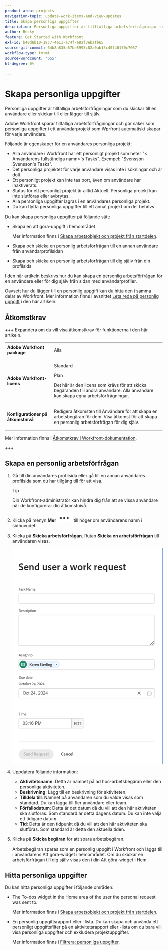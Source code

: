 ```yaml
---
product-area: projects
navigation-topic: update-work-items-and-view-updates
title: Skapa personliga uppgifter
description: Personliga uppgifter är tillfälliga arbetsförfrågningar som du skickar till en användare, till dig själv eller att göra-uppgifter som du skapar själv i hemområdet. Workfront sparar tillfälliga arbetsförfrågningar och gör objekt som personliga uppgifter.
author: Becky
feature: Get Started with Workfront
exl-id: b40d6b10-19c7-4e11-a74f-a8af3ebafb65
source-git-commit: 64b8a835a57be8995c82a0ab15c40f46170c7067
workflow-type: tm+mt
source-wordcount: '655'
ht-degree: 0%

---
```


# Skapa personliga uppgifter

<!--Audited: 10/2024-->

Personliga uppgifter är tillfälliga arbetsförfrågningar som du skickar till en användare eller skickar till eller lägger till själv.

Adobe Workfront sparar tillfälliga arbetsförfrågningar och gör saker som personliga uppgifter i ett användarprojekt som Wprfront automatiskt skapar för varje användare.

Följande är egenskaper för en användares personliga projekt:

* Alla användare i Workfront har ett personligt projekt som heter &quot;&lt; Användarens fullständiga namn>&#39;s Tasks&quot;. Exempel: &quot;Svensson Svensson&#39;s Tasks&quot;.
* Det personliga projektet för varje användare visas inte i sökningar och är dolt.
* Ett personligt projekt kan inte tas bort, även om användare har inaktiverats.
* Status för ett personligt projekt är alltid Aktuell. Personliga projekt kan inte slutföras eller avbrytas.
* Alla personliga uppgifter lagras i en användares personliga projekt.
* Du kan flytta personliga uppgifter till ett annat projekt om det behövs.

Du kan skapa personliga uppgifter på följande sätt:

* Skapa en att göra-uppgift i hemområdet

  Mer information finns i [Skapa arbetsobjekt och projekt från startdelen](/help/quicksilver/workfront-basics/using-home/using-the-home-area/create-work-items-in-home.md).

* Skapa och skicka en personlig arbetsförfrågan till en annan användare från användarprofilsidan
* Skapa och skicka en personlig arbetsförfrågan till dig själv från din profilsida

I den här artikeln beskrivs hur du kan skapa en personlig arbetsförfrågan för en användare eller för dig själv från sidan med användarprofiler.

Oavsett hur du lägger till en personlig uppgift kan du hitta den i samma delar av Workfront. Mer information finns i avsnittet [Leta reda på personlig uppgift](#locate-personal-tasks) i den här artikeln.

## Åtkomstkrav

+++ Expandera om du vill visa åtkomstkrav för funktionerna i den här artikeln.

<table style="table-layout:auto"> 
 <col> 
 </col> 
 <col> 
 </col> 
 <tbody> 
  <tr> 
   <td role="rowheader"><strong>Adobe Workfront package</strong></td> 
   <td> <p>Alla</p> </td> 
  </tr> 
  <tr> 
   <td role="rowheader"><strong>Adobe Workfront-licens</strong></td> 
   <td> 
   <p>Standard<p>
   <p>Plan</p>
   <p>Det här är den licens som krävs för att skicka begäranden till andra användare. Alla användare kan skapa egna arbetsförfrågningar.</p> 
    </td> 
  </tr> 
  <tr> 
   <td role="rowheader"><strong>Konfigurationer på åtkomstnivå</strong></td> 
   <td> <p>Redigera åtkomsten till Användare för att skapa en arbetsbegäran för dem. Visa åtkomst för att skapa en personlig arbetsförfrågan för dig själv. </p>
   </td> 
  </tr>

</tbody> 
</table>

Mer information finns i [Åtkomstkrav i Workfront-dokumentation](/help/quicksilver/administration-and-setup/add-users/access-levels-and-object-permissions/access-level-requirements-in-documentation.md).

+++

<!--Old:
<table style="table-layout:auto"> 
 <col> 
 </col> 
 <col> 
 </col> 
 <tbody> 
  <tr> 
   <td role="rowheader"><strong>Adobe Workfront plan</strong></td> 
   <td> <p>Any</p> </td> 
  </tr> 
  <tr> 
   <td role="rowheader"><strong>Adobe Workfront license*</strong></td> 
   <td> 
   <p>New: Standard to send requests to other users. All users can create a work request for themselves.</p> 
   <p>Current: Plan to send requests to other users. All users can create a work request for themselves.</p>
    </td> 
  </tr> 
  <tr> 
   <td role="rowheader"><strong>Access level configurations</strong></td> 
   <td> <p>Edit access to Users to create a work request for them. View access to create a personal work request for yourself. </p>
   </td> 
  </tr> 
 
 </tbody> 
</table>-->


## Skapa en personlig arbetsförfrågan

1. Gå till din användares profilsida eller gå till en annan användares profilsida som du har tillgång till för att visa.

   >[!TIP]
   >
   >Din Workfront-administratör kan hindra dig från att se vissa användare när de konfigurerar din åtkomstnivå.

1. Klicka på menyn **Mer** ![](assets/more-menu.png) till höger om användarens namn i sidhuvudet.
1. Klicka på **Skicka arbetsförfrågan**.
Rutan **Skicka en arbetsförfrågan** till användaren visas.

   ![](assets/personal-task-box.png)
1. Uppdatera följande information:

   * **Aktivitetsnamn**: Detta är namnet på ad hoc-arbetsbegäran eller den personliga aktiviteten.
   * **Beskrivning**: Lägg till en beskrivning för aktiviteten.
   * **Tilldela till**: Namnet på användaren som du valde visas som standard. Du kan lägga till fler användare eller team.
   * **Förfallodatum**: Detta är det datum då du vill att den här aktiviteten ska slutföras. Som standard är detta dagens datum. Du kan inte välja ett tidigare datum
   * **Tid**: Detta är den tidpunkt då du vill att den här aktiviteten ska slutföras. Som standard är detta den aktuella tiden.

1. Klicka på **Skicka begäran** för att spara arbetsbegäran.

   Arbetsbegäran sparas som en personlig uppgift i Workfront och läggs till i användarens Att göra-widget i hemområdet. Om du skickar en arbetsförfrågan till dig själv visas den i din Att göra-widget i Hem.


## Hitta personliga uppgifter

Du kan hitta personliga uppgifter i följande områden:

* The To-dos widget in the Home area of the user the personal request was sent to.

  Mer information finns i [Skapa arbetsobjekt och projekt från startdelen](/help/quicksilver/workfront-basics/using-home/using-the-home-area/create-work-items-in-home.md).

* En personlig uppgiftsrapport eller -lista. Du kan skapa och använda ett personligt uppgiftsfilter på en aktivitetsrapport eller -lista om du bara vill visa personliga uppgifter och exkludera projektuppgifter.

  Mer information finns i [Filtrera: personliga uppgifter](/help/quicksilver/reports-and-dashboards/reports/custom-view-filter-grouping-samples/filter-personal-tasks.md).
